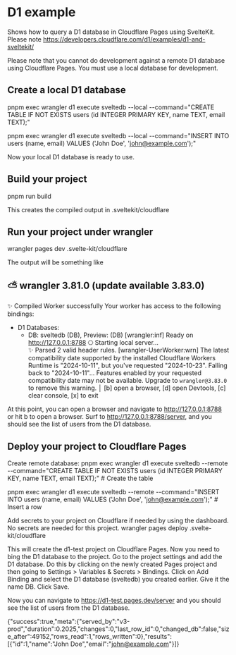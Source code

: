 # D1 example
Shows how to query a D1 database in Cloudflare Pages using SvelteKit.
Please note
https://developers.cloudflare.com/d1/examples/d1-and-sveltekit/

Please note that you cannot do development against a remote D1 database using Cloudflare Pages. You must use a local database for development.

## Create a local D1 database
pnpm exec wrangler d1 execute sveltedb --local --command="CREATE TABLE IF NOT EXISTS users (id INTEGER PRIMARY KEY, name TEXT, email TEXT);"

pnpm exec wrangler d1 execute sveltedb --local --command="INSERT INTO users (name, email) VALUES ('John Doe', 'john@example.com');"

Now your local D1 database is ready to use.

## Build your project
pnpm run build

This creates the compiled output in .sveltekit/cloudflare

## Run your project under wrangler
wrangler pages dev .svelte-kit/cloudflare

The output will be something like

⛅️ wrangler 3.81.0 (update available 3.83.0)
-------------------------------------------------------

✨ Compiled Worker successfully
Your worker has access to the following bindings:
- D1 Databases:
  - DB: sveltedb (DB), Preview: (DB)
[wrangler:inf] Ready on http://127.0.0.1:8788
⎔ Starting local server...                                                                                                                                   
✨ Parsed 2 valid header rules.
[wrangler-UserWorker:wrn] The latest compatibility date supported by the installed Cloudflare Workers Runtime is "2024-10-11",
but you've requested "2024-10-23". Falling back to "2024-10-11"...
Features enabled by your requested compatibility date may not be available.
Upgrade to `wrangler@3.83.0` to remove this warning.
│ [b] open a browser, [d] open Devtools, [c] clear console, [x] to exit  

At this point, you can open a browser and navigate to http://127.0.0.1:8788 or hit b to open a browser.
Surf to http://127.0.0.1:8788/server, and you should see the list of users from the D1 database.

## Deploy your project to Cloudflare Pages
Create remote database:
pnpm exec wrangler d1 execute sveltedb --remote --command="CREATE TABLE IF NOT EXISTS users (id INTEGER PRIMARY KEY, name TEXT, email TEXT);" # Create the table

pnpm exec wrangler d1 execute sveltedb --remote --command="INSERT INTO users (name, email) VALUES ('John Doe', 'john@example.com');" # Insert a row

Add secrets to your project on Cloudflare if needed by using the dashboard.  No secrets are needed for this project.
wrangler pages deploy .svelte-kit/cloudflare

This will create the d1-test project on Cloudflare Pages.  Now you need to bing the D1 database to the project.  Go to the project settings and add the D1 database.  Do this by clicking on the newly created Pages project and then going to Settings > Variables & Secrets > Bindings.  Click on Add Binding and select the D1 database (sveltedb) you created earlier.  Give it the name DB.  Click Save.

Now you can navigate to https://d1-test.pages.dev/server and you should see the list of users from the D1 database.

{"success":true,"meta":{"served_by":"v3-prod","duration":0.2025,"changes":0,"last_row_id":0,"changed_db":false,"size_after":49152,"rows_read":1,"rows_written":0},"results":[{"id":1,"name":"John Doe","email":"john@example.com"}]}


